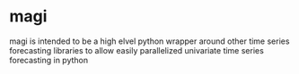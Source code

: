 # magi
magi is intended to be a high elvel python wrapper around other time series forecasting libraries to allow easily parallelized univariate time series forecasting in python
